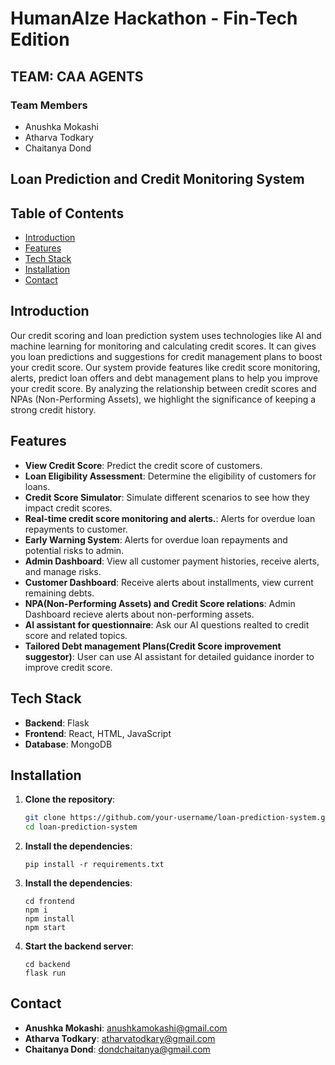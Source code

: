 # HumanAIze Hackathon - Fin-Tech Edition
## TEAM: CAA AGENTS

### Team Members
- Anushka Mokashi
- Atharva Todkary
- Chaitanya Dond

## Loan Prediction and Credit Monitoring System

## Table of Contents
- [Introduction](#introduction)
- [Features](#features)
- [Tech Stack](#tech-stack)
- [Installation](#installation)
- [Contact](#contact)

## Introduction
Our credit scoring and loan prediction system uses technologies like AI and machine learning for monitoring and calculating credit scores. It can gives you loan predictions and suggestions for credit management plans to boost your credit score.  Our system provide features like credit score monitoring, alerts, predict loan offers and debt management plans to help you improve your credit score. By analyzing the relationship between credit scores and NPAs (Non-Performing Assets), we highlight the significance of keeping a strong credit history.

## Features
- **View Credit Score**: Predict the credit score of customers.
- **Loan Eligibility Assessment**: Determine the eligibility of customers for loans.
- **Credit Score Simulator**: Simulate different scenarios to see how they impact credit scores.
- **Real-time credit score monitoring and alerts.**: Alerts for overdue loan repayments to customer.
- **Early Warning System**: Alerts for overdue loan repayments and potential risks to admin.
- **Admin Dashboard**: View all customer payment histories, receive alerts, and manage risks.
- **Customer Dashboard**: Receive alerts about installments, view current remaining debts.
- **NPA(Non-Performing Assets) and Credit Score relations**: Admin Dashboard recieve alerts about non-performing assets.
- **AI assistant for questionnaire**: Ask our AI questions realted to credit score and related topics.
- **Tailored Debt management Plans(Credit Score improvement suggestor)**: User can use AI assistant for detailed guidance inorder to improve credit score.


## Tech Stack
- **Backend**: Flask
- **Frontend**: React, HTML, JavaScript
- **Database**: MongoDB

## Installation
1. **Clone the repository**:
   ```bash
   git clone https://github.com/your-username/loan-prediction-system.git
   cd loan-prediction-system
2. **Install the dependencies**:
    ```
    pip install -r requirements.txt
3. **Install the dependencies**:
    ```
    cd frontend
    npm i
    npm install
    npm start
4.  **Start the backend server**:
    ```
    cd backend
    flask run
## Contact
- **Anushka Mokashi**: anushkamokashi@gmail.com
- **Atharva Todkary**: atharvatodkary@gmail.com
- **Chaitanya Dond**: dondchaitanya@gmail.com

